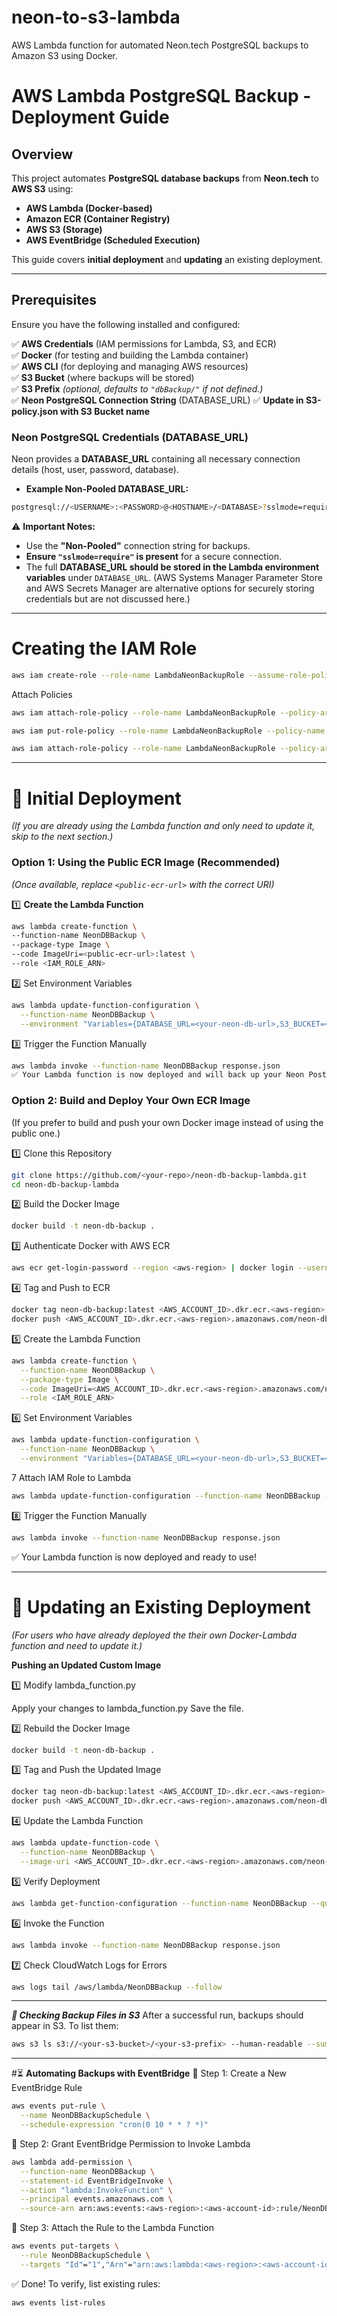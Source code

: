 # neon-to-s3-lambda
AWS Lambda function for automated Neon.tech PostgreSQL backups to Amazon S3 using Docker.

# **AWS Lambda PostgreSQL Backup - Deployment Guide**

## **Overview**
This project automates **PostgreSQL database backups** from **Neon.tech** to **AWS S3** using:
- **AWS Lambda (Docker-based)**
- **Amazon ECR (Container Registry)**
- **AWS S3 (Storage)**
- **AWS EventBridge (Scheduled Execution)**

This guide covers **initial deployment** and **updating** an existing deployment.

---

## **Prerequisites**
Ensure you have the following installed and configured:

✅ **AWS Credentials** (IAM permissions for Lambda, S3, and ECR)  
✅ **Docker** (for testing and building the Lambda container)  
✅ **AWS CLI** (for deploying and managing AWS resources)  
✅ **S3 Bucket** (where backups will be stored)  
✅ **S3 Prefix** *(optional, defaults to `"dbBackup/"` if not defined.)*  
✅ **Neon PostgreSQL Connection String** (DATABASE_URL)
✅ **Update <your-s3-bucket> in S3-policy.json with S3 Bucket name**    

### **Neon PostgreSQL Credentials (DATABASE_URL)**
Neon provides a **DATABASE_URL** containing all necessary connection details (host, user, password, database).

- **Example Non-Pooled DATABASE_URL:**
```sh
postgresql://<USERNAME>:<PASSWORD>@<HOSTNAME>/<DATABASE>?sslmode=require
```

⚠ **Important Notes:**  
- Use the **"Non-Pooled"** connection string for backups.  
- **Ensure `"sslmode=require"` is present** for a secure connection.  
- The full **DATABASE_URL should be stored in the Lambda environment variables** under `DATABASE_URL`.
  (AWS Systems Manager Parameter Store and AWS Secrets Manager are alternative options for securely storing credentials but are not discussed here.)

---

# **Creating the IAM Role**
```sh
aws iam create-role --role-name LambdaNeonBackupRole --assume-role-policy-document file://trust-policy.json
```
Attach Policies

```sh
aws iam attach-role-policy --role-name LambdaNeonBackupRole --policy-arn arn:aws:iam::aws:policy/AmazonEC2ContainerRegistryReadOnly
```
```sh
aws iam put-role-policy --role-name LambdaNeonBackupRole --policy-name S3BackupPolicy --policy-document file://s3-policy.json
```
```sh
aws iam attach-role-policy --role-name LambdaNeonBackupRole --policy-arn arn:aws:iam::aws:policy/CloudWatchLogsFullAccess
```


---

# 🚀 **Initial Deployment**  
*(If you are already using the Lambda function and only need to update it, skip to the next section.)*  

### **Option 1: Using the Public ECR Image (Recommended)**
*(Once available, replace `<public-ecr-url>` with the correct URI)*  

1️⃣ **Create the Lambda Function**  
```sh
aws lambda create-function \
--function-name NeonDBBackup \
--package-type Image \
--code ImageUri=<public-ecr-url>:latest \
--role <IAM_ROLE_ARN>
```
2️⃣ Set Environment Variables
```sh
aws lambda update-function-configuration \
  --function-name NeonDBBackup \
  --environment "Variables={DATABASE_URL=<your-neon-db-url>,S3_BUCKET=<your-s3-bucket>,S3_PREFIX=dbBackup/}"
```
3️⃣ Trigger the Function Manually
```sh
aws lambda invoke --function-name NeonDBBackup response.json
✅ Your Lambda function is now deployed and will back up your Neon PostgreSQL database to S3.
```


### **Option 2: Build and Deploy Your Own ECR Image**
(If you prefer to build and push your own Docker image instead of using the public one.)

1️⃣ Clone this Repository
```sh
git clone https://github.com/<your-repo>/neon-db-backup-lambda.git
cd neon-db-backup-lambda
```
2️⃣ Build the Docker Image
```sh
docker build -t neon-db-backup .
```
3️⃣ Authenticate Docker with AWS ECR
```sh
aws ecr get-login-password --region <aws-region> | docker login --username AWS --password-stdin <AWS_ACCOUNT_ID>.dkr.ecr.<aws-region>.amazonaws.com
```
4️⃣ Tag and Push to ECR
```sh
docker tag neon-db-backup:latest <AWS_ACCOUNT_ID>.dkr.ecr.<aws-region>.amazonaws.com/neon-db-backup:latest
docker push <AWS_ACCOUNT_ID>.dkr.ecr.<aws-region>.amazonaws.com/neon-db-backup:latest
```
5️⃣ Create the Lambda Function
```sh
aws lambda create-function \
  --function-name NeonDBBackup \
  --package-type Image \
  --code ImageUri=<AWS_ACCOUNT_ID>.dkr.ecr.<aws-region>.amazonaws.com/neon-db-backup:latest \
  --role <IAM_ROLE_ARN>
```
6️⃣ Set Environment Variables
```sh
aws lambda update-function-configuration \
  --function-name NeonDBBackup \
  --environment "Variables={DATABASE_URL=<your-neon-db-url>,S3_BUCKET=<your-s3-bucket>,S3_PREFIX=dbBackup/}"
```
7️ Attach IAM Role to Lambda
```sh
aws lambda update-function-configuration --function-name NeonDBBackup --role arn:aws:iam::<AWS_ACCOUNT_ID>:role/LambdaNeonBackupRole
```

8️⃣ Trigger the Function Manually
```sh
aws lambda invoke --function-name NeonDBBackup response.json
```
✅ Your Lambda function is now deployed and ready to use!

---
# 🔄 **Updating an Existing Deployment**
*(For users who have already deployed the their own Docker-Lambda function and need to update it.)*

**Pushing an Updated Custom Image**

1️⃣ Modify lambda_function.py

Apply your changes to lambda_function.py
Save the file.

2️⃣ Rebuild the Docker Image
```sh
docker build -t neon-db-backup .
```
3️⃣ Tag and Push the Updated Image
```sh
docker tag neon-db-backup:latest <AWS_ACCOUNT_ID>.dkr.ecr.<aws-region>.amazonaws.com/neon-db-backup:latest
docker push <AWS_ACCOUNT_ID>.dkr.ecr.<aws-region>.amazonaws.com/neon-db-backup:latest
```
4️⃣ Update the Lambda Function
```sh
aws lambda update-function-code \
  --function-name NeonDBBackup \
  --image-uri <AWS_ACCOUNT_ID>.dkr.ecr.<aws-region>.amazonaws.com/neon-db-backup:latest
```
5️⃣ Verify Deployment
```sh
aws lambda get-function-configuration --function-name NeonDBBackup --query "Code.ImageUri"
```
6️⃣ Invoke the Function
```sh
aws lambda invoke --function-name NeonDBBackup response.json
```
7️⃣ Check CloudWatch Logs for Errors
```sh
aws logs tail /aws/lambda/NeonDBBackup --follow
```

---

***📁 Checking Backup Files in S3***
After a successful run, backups should appear in S3.
To list them:
```sh
aws s3 ls s3://<your-s3-bucket>/<your-s3-prefix> --human-readable --summarize
```
---
#⏳ **Automating Backups with EventBridge**
🔹 Step 1: Create a New EventBridge Rule
```sh
aws events put-rule \
  --name NeonDBBackupSchedule \
  --schedule-expression "cron(0 10 * * ? *)"
```
🔹 Step 2: Grant EventBridge Permission to Invoke Lambda
```sh
aws lambda add-permission \
  --function-name NeonDBBackup \
  --statement-id EventBridgeInvoke \
  --action "lambda:InvokeFunction" \
  --principal events.amazonaws.com \
  --source-arn arn:aws:events:<aws-region>:<aws-account-id>:rule/NeonDBBackupSchedule
```
🔹 Step 3: Attach the Rule to the Lambda Function
```sh
aws events put-targets \
  --rule NeonDBBackupSchedule \
  --targets "Id"="1","Arn"="arn:aws:lambda:<aws-region>:<aws-account-id>:function:NeonDBBackup"
  ```
✅ Done!
To verify, list existing rules:
```sh
aws events list-rules
```